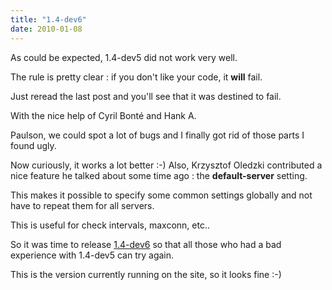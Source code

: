 ```yaml
---
title: "1.4-dev6"
date: 2010-01-08
---
```

As could be expected, 1.4-dev5 did not work very well.

The rule is pretty clear : if you don't like your code, it **will** fail.

Just reread the last post and you'll see that it was destined to fail.

With the nice help of Cyril Bonté and Hank A.

Paulson, we could spot a lot of bugs and I finally got rid of those parts I found ugly.

Now curiously, it works a lot better :-) Also, Krzysztof Oledzki contributed a nice feature he talked about some time ago : the **default-server** setting.

This makes it possible to specify some common settings globally and not have to repeat them for all servers.

This is useful for check intervals, maxconn, etc..

So it was time to release [1.4-dev6](/download/1.4/src/) so that all those who had a bad experience with 1.4-dev5 can try again.

This is the version currently running on the site, so it looks fine :-)
